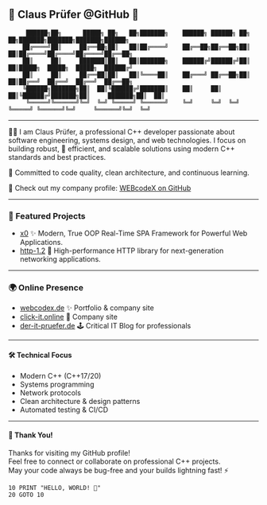 ## 👾 Claus Prüfer @GitHub 🚀

```ASCII
     ██████╗██╗      █████╗ ██╗   ██╗███████╗    ██████╗ ██████╗ ██╗   ██╗███████╗███████╗███████╗██████╗ 
    ██╔════╝██║     ██╔══██╗██║   ██║██╔════╝    ██╔══██╗██╔══██╗██║   ██║██╔════╝██╔════╝██╔════╝██╔══██╗
    ██║     ██║     ███████║██║   ██║███████╗    ██████╔╝██████╔╝██║   ██║█████╗  █████╗  █████╗  ██████╔╝
    ██║     ██║     ██╔══██║██║   ██║╚════██║    ██╔═══╝ ██╔══██╗██║   ██║██╔══╝  ██╔══╝  ██╔══╝  ██╔══██╗
    ╚██████╗███████╗██║  ██║╚██████╔╝███████║    ██║     ██║  ██║╚██████╔╝███████╗██║     ███████╗██║  ██║
     ╚═════╝╚══════╝╚═╝  ╚═╝ ╚═════╝ ╚══════╝    ╚═╝     ╚═╝  ╚═╝ ╚═════╝ ╚══════╝╚═╝     ╚══════╝╚═╝  ╚═╝
```

---

🧑‍💻 I am Claus Prüfer, a professional C++ developer passionate about software engineering, systems design, and web technologies.
I focus on building robust, 🔬 efficient, and scalable solutions using modern C++ standards and best practices.

🎯 Committed to code quality, clean architecture, and continuous learning.

🤝 Check out my company profile: [WEBcodeX on GitHub](https://github.com/WEBcodeX1)
                                                                                                                                                                                                                                                        
---

### 🌟 Featured Projects

- [x0](https://github.com/WEBcodeX1/x0) ✨ Modern, True OOP Real-Time SPA Framework for Powerful Web Applications.
- [http-1.2](https://github.com/WEBcodeX1/http-1.2) 🚦 High-performance HTTP library for next-generation networking applications.

---

### 🌍 Online Presence

- [webcodex.de](http://webcodex.de) ✨ Portfolio & company site  
- [click-it.online](http://click-it.online) 🚀 Company site
- [der-it-pruefer.de](http://der-it-pruefer.de) 🕹️ Critical IT Blog for professionals

---

#### 🛠️ Technical Focus

- Modern C++ (C++17/20)
- Systems programming
- Network protocols
- Clean architecture & design patterns
- Automated testing & CI/CD

---

#### 🙏 Thank You!

Thanks for visiting my GitHub profile!  
Feel free to connect or collaborate on professional C++ projects.  
May your code always be bug-free and your builds lightning fast! ⚡

```BASIC
10 PRINT "HELLO, WORLD! 👾"
20 GOTO 10
```
